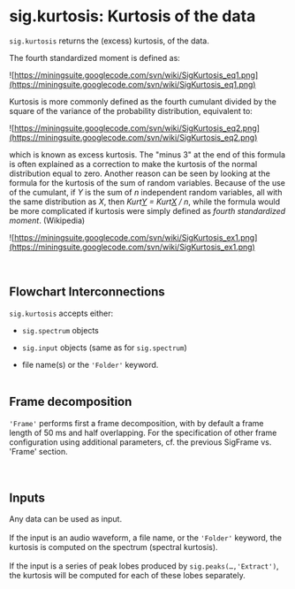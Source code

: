 # sig.kurtosis: Kurtosis of the data #

`sig.kurtosis` returns the (excess) kurtosis, of the data.

The fourth standardized moment is defined as:

![https://miningsuite.googlecode.com/svn/wiki/SigKurtosis_eq1.png](https://miningsuite.googlecode.com/svn/wiki/SigKurtosis_eq1.png)

Kurtosis is more commonly defined as the fourth cumulant divided by the square of the variance of the probability distribution, equivalent to:

![https://miningsuite.googlecode.com/svn/wiki/SigKurtosis_eq2.png](https://miningsuite.googlecode.com/svn/wiki/SigKurtosis_eq2.png)

which is known as excess kurtosis. The "minus 3" at the end of this formula is often explained as a correction to make the kurtosis of the normal distribution equal to zero. Another reason can be seen by looking at the formula for the kurtosis of the sum of random variables. Because of the use of the cumulant, if _Y_ is the sum of _n_ independent random variables, all with the same distribution as _X_, then _Kurt[Y](Y.md) = Kurt[X](X.md) / n_, while the formula would be more complicated if kurtosis were simply defined as _fourth standardized moment_. (Wikipedia)

![https://miningsuite.googlecode.com/svn/wiki/SigKurtosis_ex1.png](https://miningsuite.googlecode.com/svn/wiki/SigKurtosis_ex1.png)

<br>
<h2>Flowchart Interconnections</h2>

<code>sig.kurtosis</code> accepts either:<br>
<ul><li><code>sig.spectrum</code> objects<p>
</li><li><code>sig.input</code> objects (same as for <code>sig.spectrum</code>)<p>
</li><li>file name(s) or the <code>'Folder'</code> keyword.<br>
<br></li></ul>

<h2>Frame decomposition</h2>

<code>'Frame'</code> performs first a frame decomposition, with by default a frame length of 50 ms and half overlapping. For the specification of other frame configuration using additional parameters, cf. the previous SigFrame vs. 'Frame' section.<br>
<br>
<br>
<h2>Inputs</h2>

Any data can be used as input.<br>
<br>
If the input is an audio waveform, a file name, or the <code>'Folder'</code> keyword, the kurtosis is computed on the spectrum (spectral kurtosis).<br>
<br>
If the input is a series of peak lobes produced by <code>sig.peaks(…,'Extract')</code>, the kurtosis will be computed for each of these lobes separately.